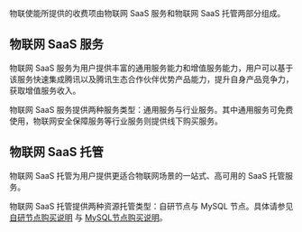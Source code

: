 物联使能所提供的收费项由物联网 SaaS 服务和物联网 SaaS 托管两部分组成。

## 物联网 SaaS 服务

物联网 SaaS 服务为用户提供丰富的通用服务能力和增值服务能力，用户可以基于该服务快速集成腾讯以及腾讯生态合作伙伴优势产品能力，提升自身产品竞争力，获取增值服务收入。

物联网 SaaS 服务提供两种服务类型：通用服务与行业服务。其中通用服务可免费使用，物联网安全保障服务等行业服务则提供线下购买服务。

## 物联网 SaaS 托管

物联网 SaaS 托管为用户提供更适合物联网场景的一站式、高可用的 SaaS 托管服务。

物联网 SaaS 托管提供两种资源托管类型：自研节点与 MySQL 节点。具体请参见 [自研节点购买说明](https://cloud.tencent.com/document/product/****) 与 [MySQL节点购买说明](https://cloud.tencent.com/document/product/****)。

